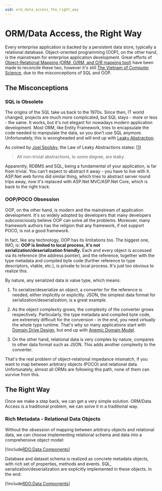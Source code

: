 ```yaml
---
uid: orm_data_access_the_right_way
---
```


# ORM/Data Access, the Right Way

Every enterprise application is backed by a persistent data store, typically a relational database. Object-oriented programming (OOP), on the other hand, is the mainstream for enterprise application development. Great efforts of [Object-Relational Mapping (ORM, O/RM, and O/R mapping tool)](https://en.wikipedia.org/wiki/Object-relational_mapping) have been made to reconcile these two, however it's still [The Vietnam of Computer Science](http://blogs.tedneward.com/post/the-vietnam-of-computer-science/), due to the misconceptions of SQL and OOP.

## The Misconceptions

### SQL is Obsolete

The origins of the SQL take us back to the 1970s. Since then, IT world changed, projects are much more complicated, but SQL stays - more or less - the same. It works, but it's not elegant for nowadays modern application development. Most ORM, like Entity Framework, tries to encapsulate the code needed to manipulate the data, so you don't use SQL anymore. Unfortunately, this is wrongheaded and will end up with [Leaky Abstraction](https://en.wikipedia.org/wiki/Leaky_abstraction).

As coined by [Joel Spolsky](https://en.wikipedia.org/wiki/Joel_Spolsky), the Law of Leaky Abstractions states: [[1]]
> All non-trivial abstractions, to some degree, are leaky.

Apparently, RDBMS and SQL, being a fundamental of your application, is far from trivial. You can't expect to abstract it away - you have to live with it. ASP.Net web forms did similar thing, which tries to abstract server round trips away, now it's replaced with ASP.Net MVC/ASP.Net Core, which is back to the right track.

### OOP/POCO Obsession

OOP, on the other hand, is modern and the mainstream of application development. It's so widely adopted by developers that many developers subconsciously believe OOP can solve all the problems. Moreover, many framework authors has the religion that any framework, if not support POCO, is not a good framework.

In fact, like any technology, OOP has its limitations too. The biggest one, IMO, is: **OOP is limited to local process, it's not serialization/deserialization friendly.** Each and every object is accessed via its reference (the address pointer), and the reference, together with the type metadata and compiled byte code (further reference to type descriptors, vtable, etc.), is private to local process. It's just too obvious to realize this.

By nature, any serialized data is value type, which means:

1. To serialize/deserialize an object, a converter for the reference is needed, either implicitly or explicitly. JSON, the simplest data format for serialization/deserialization, is a great example.

2. As the object complexity grows, the complexity of the converter grows respectively. Particularly, the type metadata and compiled byte code, are extremely difficult for the conversion - in the end, you need virtually the whole type runtime. That's why so many applications start with [Domain Drive Design](https://martinfowler.com/tags/domain%20driven%20design.html), but end up with [Anemic Domain Model](https://martinfowler.com/bliki/AnemicDomainModel.html).

3. On the other hand, relational data is very complex by nature, compares to other data format such as JSON. This adds another complexity to the converter.

That's the real problem of object-relational impedance mismatch, if you want to map between arbitrary objects (POCO) and relational data. Unfortunately, almost all ORMs are following this path, none of them can survive from this.

## The Right Way

Once we make a step back, we can get a very simple solution. ORM/Data Access is a traditional problem, we can solve it in a traditional way.

### Rich Metadata - Relational Data Objects

Without the obsession of mapping between arbitrary objects and relational data, we can choose implementing relational schema and data into a comprehensive object model:

[!include[RDO.Data Components](../_rdo_data_components.md)]

Database and dataset schema is realized as concrete metadata objects, with rich set of properties, methods and events. SQL, serialization/deserialization are explicitly implemented in these objects. In the end:

[!include[RDO.Data Components](../_rdo_data_benefits.md)]

[1]: https://en.wikipedia.org/wiki/Leaky_abstraction#cite_note-1
